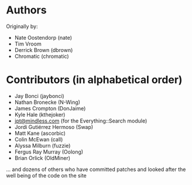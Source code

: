 # Authors

Originally by:
* Nate Oostendorp (nate)
* Tim Vroom
* Derrick Brown (dbrown)
* Chromatic (chromatic)

# Contributors (in alphabetical order)

* Jay Bonci (jaybonci)
* Nathan Bronecke (N-Wing)
* James Crompton (DonJaime)
* Kyle Hale (kthejoker)
* jpt@mindless.com (for the Everything::Search module)
* Jordi Gutiérrez Hermoso (Swap)
* Matt Kane (ascorbic)
* Colin McEwan (call)
* Alyssa Milburn (fuzzie)
* Fergus Ray Murray (Oolong)
* Brian Orlick (OldMiner)
 
... and dozens of others who have committed patches and looked after the well being of the code on the site
